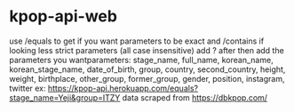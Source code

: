 # kpop-api-web
use /equals to get if you want parameters to be exact and /contains if looking less strict parameters (all case insensitive)
add ? after then add the parameters you wantparameters: stage_name, full_name, korean_name, korean_stage_name, date_of_birth, group, country, second_country, height, weight, birthplace, other_group, former_group, gender, position, instagram, twitter
ex: https://kpop-api.herokuapp.com/equals?stage_name=Yeji&group=ITZY
data scraped from https://dbkpop.com/
